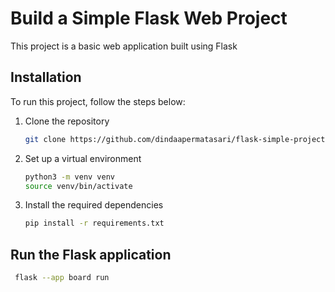 # Build a Simple Flask Web Project
This project is a basic web application built using Flask

## Installation
To run this project, follow the steps below:

1. Clone the repository

   ```bash
   git clone https://github.com/dindaapermatasari/flask-simple-project.git
   
2. Set up a virtual environment 

   ```bash
   python3 -m venv venv
   source venv/bin/activate

3. Install the required dependencies

   ```bash
   pip install -r requirements.txt

## Run the Flask application
  ```bash
   flask --app board run
